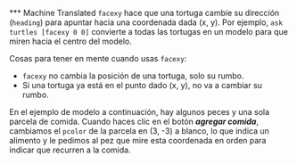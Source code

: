 ﻿*** Machine Translated
`facexy` hace que una tortuga cambie su dirección (`heading`) para apuntar hacia una coordenada dada (x, y). Por ejemplo, `ask turtles [facexy 0 0]` convierte a todas las tortugas en un modelo para que miren hacia el centro del modelo.

Cosas para tener en mente cuando usas `facexy`:

* `facexy` no cambia la posición de una tortuga, solo su rumbo.
* Si una tortuga ya está en el punto dado (x, y), no va a cambiar su rumbo.

En el ejemplo de modelo a continuación, hay algunos peces y una sola parcela de comida. Cuando haces clic en el botón ***agregar comida***, cambiamos el `pcolor` de la parcela en (3, -3) a blanco, lo que indica un alimento y le pedimos al pez que mire esta coordenada en orden para indicar que recurren a la comida.